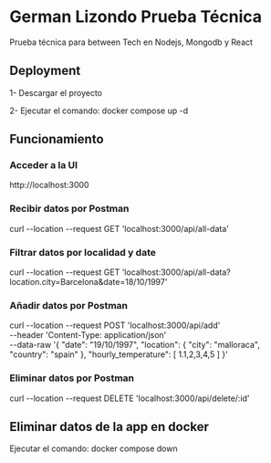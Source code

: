 # German Lizondo Prueba Técnica

Prueba técnica para between Tech en Nodejs, Mongodb y React

## Deployment

1- Descargar el proyecto

2- Ejecutar el comando: docker compose up -d

## Funcionamiento

### Acceder a la UI

http://localhost:3000

### Recibir datos por Postman

curl --location --request GET 'localhost:3000/api/all-data'

### Filtrar datos por localidad y date

curl --location --request GET 'localhost:3000/api/all-data?location.city=Barcelona&date=18/10/1997'

### Añadir datos por Postman

curl --location --request POST 'localhost:3000/api/add' \
--header 'Content-Type: application/json' \
--data-raw '{
    "date": "19/10/1997",
    "location": {
        "city": "malloraca",
        "country": "spain"
    },
    "hourly_temperature": [
        1.1,2,3,4,5
    ]
}'

### Eliminar datos por Postman

curl --location --request DELETE 'localhost:3000/api/delete/:id'

## Eliminar datos de la app en docker

Ejecutar el comando: docker compose down
